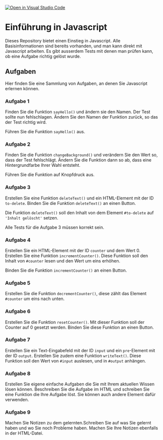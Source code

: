 [![Open in Visual Studio Code](https://classroom.github.com/assets/open-in-vscode-718a45dd9cf7e7f842a935f5ebbe5719a5e09af4491e668f4dbf3b35d5cca122.svg)](https://classroom.github.com/online_ide?assignment_repo_id=12421264&assignment_repo_type=AssignmentRepo)
# Einführung in Javascript

Dieses Repository bietet einen Einstieg in Javascript. Alle Basisinformationen sind bereits vorhanden, und man kann direkt mit Javascript arbeiten. Es gibt ausserdem Tests mit denen man prüfen kann, ob eine Aufgabe richtig gelöst wurde.

## Aufgaben

Hier finden Sie eine Sammlung von Aufgaben, an denen Sie Javascript erlernen können.

### Aufgabe 1

Finden Sie die Funktion `sayHello()` und ändern sie den Namen. Der Test sollte nun fehlschlagen. Ändern Sie den Namen der Funktion zurück, so das der Test richtig wird.

Führen Sie die Funktion `sayHello()` aus.

### Aufgabe 2

Finden Sie die Funktion `changeBackground()` und verändern Sie den Wert so, dass der Test fehlschlägt. Ändern Sie die Funktion dann so ab, dass eine Hintergrundfarbe Ihrer Wahl entsteht.

Führen Sie die Funktion auf Knopfdruck aus.

### Aufgabe 3

Erstellen Sie eine Funktion `deleteText()` und ein HTML-Element mit der ID `to-delete`. Binden Sie die Funktion `deleteText()` an einen Button.

Die Funktion `deleteText()` soll den Inhalt von dem Element `#to-delete` auf `'Inhalt gelöscht'` setzen.

Alle Tests für die Aufgabe 3 müssen korrekt sein.

### Aufgabe 4

Erstellen Sie ein HTML-Element mit der ID `counter` und dem Wert 0. Erstellen Sie eine Funktion `incrementCounter()`. Diese Funktion soll den Inhalt von `#counter` lesen und den Wert um eins erhöhen.

Binden Sie die Funktion `incrementCounter()` an einen Button.

### Aufgabe 5

Erstellen Sie die Funktion `decrementCounter()`, diese zählt das Element `#counter` um eins nach unten.

### Aufgabe 6

Erstellen Sie die Funktion `resetCounter()`. Mit dieser Funktion soll der Counter auf 0 gesetzt werden. Binden Sie diese Funktion an einen Button.

### Aufgabe 7

Erstellen Sie ein Text-Eingabefeld mit der ID `input` und ein `pre`-Element mit der ID `output`. Erstellen Sie zudem eine Funktion `writeText()`. Diese Funktion soll den Wert von `#input` auslesen, und in `#output` anhängen.

### Aufgabe 8

Erstellen Sie eigene einfache Aufgaben die Sie mit Ihrem aktuellen Wissen lösen können. Beschreiben Sie die Aufgabe im HTML und schreiben Sie eine Funktion die Ihre Aufgabe löst. Sie können auch andere Element dafür verwenden.

### Aufgabe 9

Machen Sie Notizen zu dem gelernten.Schreiben Sie auf was Sie gelernt haben und wo Sie noch Probleme haben. Machen Sie Ihre Notizen ebenfalls in der HTML-Datei.